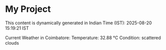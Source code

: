 # My Project

This content is dynamically generated in Indian Time (IST): 2025-08-20 15:19:21 IST


Current Weather in Coimbatore:
Temperature: 32.88 °C
Condition: scattered clouds
